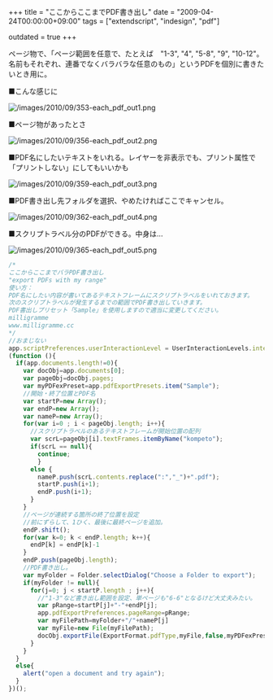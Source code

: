 +++
title = "ここからここまでPDF書き出し"
date = "2009-04-24T00:00:00+09:00"
tags = ["extendscript", "indesign", "pdf"]

outdated = true
+++

ページ物で、「ページ範囲を任意で、たとえば　"1-3", "4", "5-8", "9", "10-12"。名前もそれぞれ、連番でなくバラバラな任意のもの」というPDFを個別に書きたいとき用に。

■こんな感じに

![/images/2010/09/353-each_pdf_out1.png](/images/2010/09/353-each_pdf_out1.png)

■ページ物があったとさ

![/images/2010/09/356-each_pdf_out2.png](/images/2010/09/356-each_pdf_out2.png)

■PDF名にしたいテキストをいれる。レイヤーを非表示でも、プリント属性で「プリントしない」にしてもいいかも

![/images/2010/09/359-each_pdf_out3.png](/images/2010/09/359-each_pdf_out3.png)

■PDF書き出し先フォルダを選択、やめたければここでキャンセル。

![/images/2010/09/362-each_pdf_out4.png](/images/2010/09/362-each_pdf_out4.png)

■スクリプトラベル分のPDFができる。中身は...

![/images/2010/09/365-each_pdf_out5.png](/images/2010/09/365-each_pdf_out5.png)

```js
/*
ここからここまでバラPDF書き出し
"export PDFs with my range"
使い方：
PDF名にしたい内容が書いてあるテキストフレームにスクリプトラベルをいれておきます。
次のスクリプトラベルが発生するまでの範囲でPDF書き出していきます。
PDF書出しプリセット「Sample」を使用しますので適当に変更してください。
milligramme
www.milligramme.cc
*/
//おまじない
app.scriptPreferences.userInteractionLevel = UserInteractionLevels.interactWithAll;
(function (){
  if(app.documents.length!=0){
    var docObj=app.documents[0];
    var pageObj=docObj.pages;
    var myPDFexPreset=app.pdfExportPresets.item("Sample");
    //開始・終了位置とPDF名
    var startP=new Array();
    var endP=new Array();
    var nameP=new Array();
    for(var i=0 ; i < pageObj.length; i++){
      //スクリプトラベルのあるテキストフレームが開始位置の配列
      var scrL=pageObj[i].textFrames.itemByName("kompeto");
      if(scrL == null){
        continue;
        }
      else {
        nameP.push(scrL.contents.replace(":","_")+".pdf");
        startP.push(i+1);
        endP.push(i+1);
      }
    }
    //ページが連続する箇所の終了位置を設定
    //前にずらして、1ひく、最後に最終ページを追加。
    endP.shift();　
    for(var k=0; k < endP.length; k++){
      endP[k] = endP[k]-1
    }
    endP.push(pageObj.length);
    //PDF書き出し。
    var myFolder = Folder.selectDialog("Choose a Folder to export");
    if(myFolder != null){
      for(j=0; j < startP.length ; j++){
        //"1-3"など書き出し範囲を設定、単ページも"6-6"となるけど大丈夫みたい。
        var pRange=startP[j]+"-"+endP[j];
        app.pdfExportPreferences.pageRange=pRange;
        var myFilePath=myFolder+"/"+nameP[j]
        var myFile=new File(myFilePath);
        docObj.exportFile(ExportFormat.pdfType,myFile,false,myPDFexPreset);
      }
    }
  }
  else{
    alert("open a document and try again");
  }
})();
```